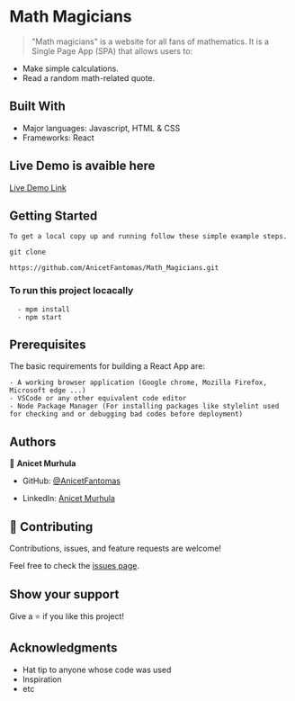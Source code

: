 # Math Magicians

> "Math magicians" is a website for all fans of mathematics. It is a Single Page App (SPA) that allows users to:
- Make simple calculations.
- Read a random math-related quote.




## Built With

- Major languages: Javascript, HTML & CSS
- Frameworks: React

## Live Demo is avaible here

[Live Demo Link](https://github.com/AnicetFantomas/Math_Magicians.git)


## Getting Started

```
To get a local copy up and running follow these simple example steps.

git clone 

https://github.com/AnicetFantomas/Math_Magicians.git

```
### To run this project locacally
```
  - mpm install
  - npm start
```

## Prerequisites

The basic requirements for building a React App are:
```
- A working browser application (Google chrome, Mozilla Firefox, Microsoft edge ...)
- VSCode or any other equivalent code editor
- Node Package Manager (For installing packages like stylelint used for checking and or debugging bad codes before deployment)
```

## Authors

👤 **Anicet Murhula**

- GitHub: [@AnicetFantomas](https://github.com/AnicetFantomas)

- LinkedIn: [Anicet Murhula](https://www.linkedin.com/in/anicet-murhula-13a1b0220/)


## 🤝 Contributing

Contributions, issues, and feature requests are welcome!

Feel free to check the [issues page](../../issues/).

## Show your support

Give a ⭐️ if you like this project!

## Acknowledgments

- Hat tip to anyone whose code was used
- Inspiration
- etc


